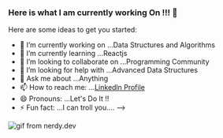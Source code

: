 ### Here is what I am currently working On !!! 👋

Here are some ideas to get you started:

- 🔭 I’m currently working on ...Data Structures and Algorithms
- 🌱 I’m currently learning ...Reactjs
- 👯 I’m looking to collaborate on ...Programming Community
- 🤔 I’m looking for help with ...Advanced Data Structures
- 💬 Ask me about ...Anything
- 📫 How to reach me: ...[Linkedln Profile](https://www.linkedin.com/in/shivam-maheshwari-953177191/)
- 😄 Pronouns: ...Let's Do It !!
- ⚡ Fun fact: ...I can troll you....
-->


![gif from nerdy.dev](https://github.com/argyleink/argyleink/blob/master/argyleink-sm2.gif?raw=true)
